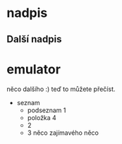 ﻿# nadpis 
## Další nadpis
# emulator
něco dalšího :)
teď to můžete přečíst.
- seznam
  - podseznam 1
  - položka 4
  - 2
  - 3
něco zajímavého 
něco
